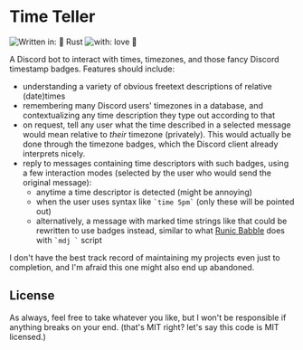 # Time Teller

![Written in: 🦀 Rust](https://img.shields.io/badge/Written%20in-🦀%20Rust-success) 
![with: love 🧡](https://img.shields.io/badge/with-love%20🧡-red)

A Discord bot to interact with times, timezones, and those fancy Discord timestamp badges. Features should include:
- understanding a variety of obvious freetext descriptions of relative (date)times
- remembering many Discord users' timezones in a database, and contextualizing any time description they type out according to that
- on request, tell any user what the time described in a selected message would mean relative to _their_ timezone (privately). This would actually be done through the timezone badges, which the Discord client already interprets nicely.
- reply to messages containing time descriptors with such badges, using a few interaction modes (selected by the user who would send the original message):
  - anytime a time descriptor is detected (might be annoying)
  - when the user uses syntax like `` `time 5pm` `` (only these will be pointed out)
  - alternatively, a message with marked time strings like that could be rewritten to use badges instead, similar to what [Runic Babble](https://github.com/ilonachan/runic-babble) does with `` `mdj ` `` script

I don't have the best track record of maintaining my projects even just to completion, and I'm afraid this one might also end up abandoned.

## License

As always, feel free to take whatever you like, but I won't be responsible if anything breaks on your end. (that's MIT right? let's say this code is MIT licensed.)